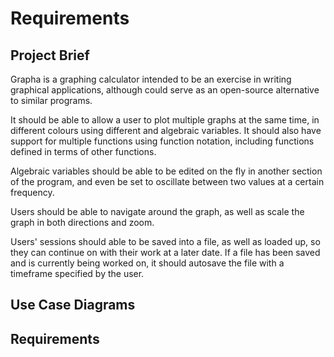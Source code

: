 # Requirements

## Project Brief

Grapha is a graphing calculator intended to be an exercise in writing graphical
applications, although could serve as an open-source alternative to similar
programs.

It should be able to allow a user to plot multiple graphs at the same time, in
different colours using different and algebraic variables. It should also have
support for multiple functions using function notation, including functions
defined in terms of other functions.

Algebraic variables should be able to be edited on the fly in another section
of the program, and even be set to oscillate between two values at a certain
frequency.

Users should be able to navigate around the graph, as well as scale the graph
in both directions and zoom.

Users' sessions should able to be saved into a file, as well as loaded up, so
they can continue on with their work at a later date. If a file has been saved
and is currently being worked on, it should autosave the file with a timeframe
specified by the user.

## Use Case Diagrams

## Requirements

